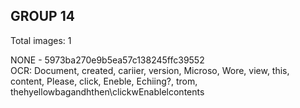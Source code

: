## GROUP 14
Total images: 1  

NONE - 5973ba270e9b5ea57c138245ffc39552  
OCR: Document, created, cariier, version, Microso, Wore, view, this, content, Please, click, Eneble, Echiing?, trom, thehyellowbagandhthen\clickwEnablelcontents  

